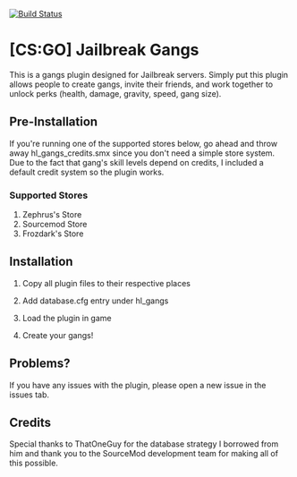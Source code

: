 [![Build Status](https://travis-ci.org/Headline/Gangs.svg?branch=master)](https://travis-ci.org/Headline22/Gangs)
# [CS:GO] Jailbreak Gangs
This is a gangs plugin designed for Jailbreak servers. Simply put this plugin allows people to create gangs, invite their friends, and work together to unlock perks (health, damage, gravity, speed, gang size).

## Pre-Installation
If you're running one of the supported stores below, go ahead and throw away hl_gangs_credits.smx since you don't need a simple store system. Due to the fact that gang's skill levels depend on credits, I included a default credit system so the plugin works.

### Supported Stores
1) Zephrus's Store
2) Sourcemod Store
3) Frozdark's Store

## Installation
1) Copy all plugin files to their respective places 

2) Add database.cfg entry under hl_gangs

3) Load the plugin in game

4) Create your gangs!

## Problems?
If you have any issues with the plugin, please open a new issue in the issues tab.

## Credits
Special thanks to ThatOneGuy for the database strategy I borrowed from him and thank you to the SourceMod development team for making all of this possible.
